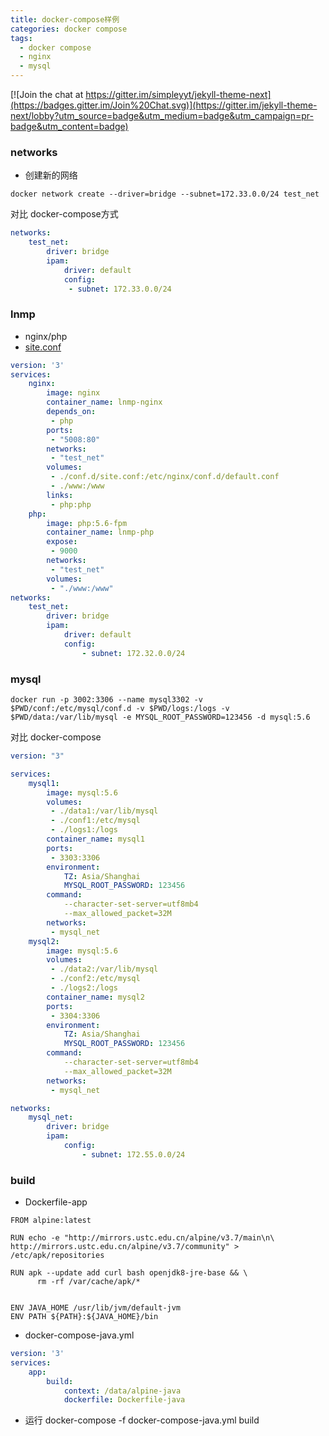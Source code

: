 ```yaml
---
title: docker-compose样例
categories: docker compose
tags:
  - docker compose
  - nginx
  - mysql
---
```


[![Join the chat at https://gitter.im/simpleyyt/jekyll-theme-next](https://badges.gitter.im/Join%20Chat.svg)](https://gitter.im/jekyll-theme-next/lobby?utm_source=badge&utm_medium=badge&utm_campaign=pr-badge&utm_content=badge)
### networks
- 创建新的网络

```
docker network create --driver=bridge --subnet=172.33.0.0/24 test_net
```
对比 docker-compose方式

```yaml
networks:
    test_net:
        driver: bridge
        ipam:
            driver: default
            config:
             - subnet: 172.33.0.0/24
```

### lnmp
- nginx/php
- [site.conf](https://github.com/SakuraGaara/docker-compose/blob/master/lnmp/conf.d/site.conf)

```yaml
version: '3'
services:
    nginx:
        image: nginx
        container_name: lnmp-nginx
        depends_on:
         - php
        ports:
         - "5008:80"
        networks:
         - "test_net"
        volumes:
         - ./conf.d/site.conf:/etc/nginx/conf.d/default.conf
         - ./www:/www
        links:
         - php:php
    php:
        image: php:5.6-fpm
        container_name: lnmp-php
        expose: 
         - 9000
        networks:
         - "test_net"
        volumes:
         - "./www:/www"
networks:
    test_net:
        driver: bridge
        ipam:
            driver: default
            config:
                - subnet: 172.32.0.0/24
```

### mysql 

```
docker run -p 3002:3306 --name mysql3302 -v $PWD/conf:/etc/mysql/conf.d -v $PWD/logs:/logs -v $PWD/data:/var/lib/mysql -e MYSQL_ROOT_PASSWORD=123456 -d mysql:5.6
```
对比 docker-compose
```yaml
version: "3"

services:
    mysql1:
        image: mysql:5.6
        volumes:
         - ./data1:/var/lib/mysql
         - ./conf1:/etc/mysql
         - ./logs1:/logs
        container_name: mysql1
        ports:
         - 3303:3306
        environment:
            TZ: Asia/Shanghai
            MYSQL_ROOT_PASSWORD: 123456
        command:
            --character-set-server=utf8mb4
            --max_allowed_packet=32M
        networks:
         - mysql_net
    mysql2:
        image: mysql:5.6
        volumes:
         - ./data2:/var/lib/mysql
         - ./conf2:/etc/mysql
         - ./logs2:/logs
        container_name: mysql2
        ports:
         - 3304:3306
        environment:
            TZ: Asia/Shanghai
            MYSQL_ROOT_PASSWORD: 123456
        command:
            --character-set-server=utf8mb4
            --max_allowed_packet=32M
        networks:
         - mysql_net

networks:
    mysql_net:
        driver: bridge
        ipam:
            config:
                - subnet: 172.55.0.0/24
```

### build
- Dockerfile-app

```
FROM alpine:latest

RUN echo -e "http://mirrors.ustc.edu.cn/alpine/v3.7/main\n\
http://mirrors.ustc.edu.cn/alpine/v3.7/community" > /etc/apk/repositories

RUN apk --update add curl bash openjdk8-jre-base && \
      rm -rf /var/cache/apk/*


ENV JAVA_HOME /usr/lib/jvm/default-jvm
ENV PATH ${PATH}:${JAVA_HOME}/bin
```
- docker-compose-java.yml

```yaml
version: '3'
services:
    app:
        build:
            context: /data/alpine-java
            dockerfile: Dockerfile-java

```
- 运行 docker-compose -f docker-compose-java.yml build




